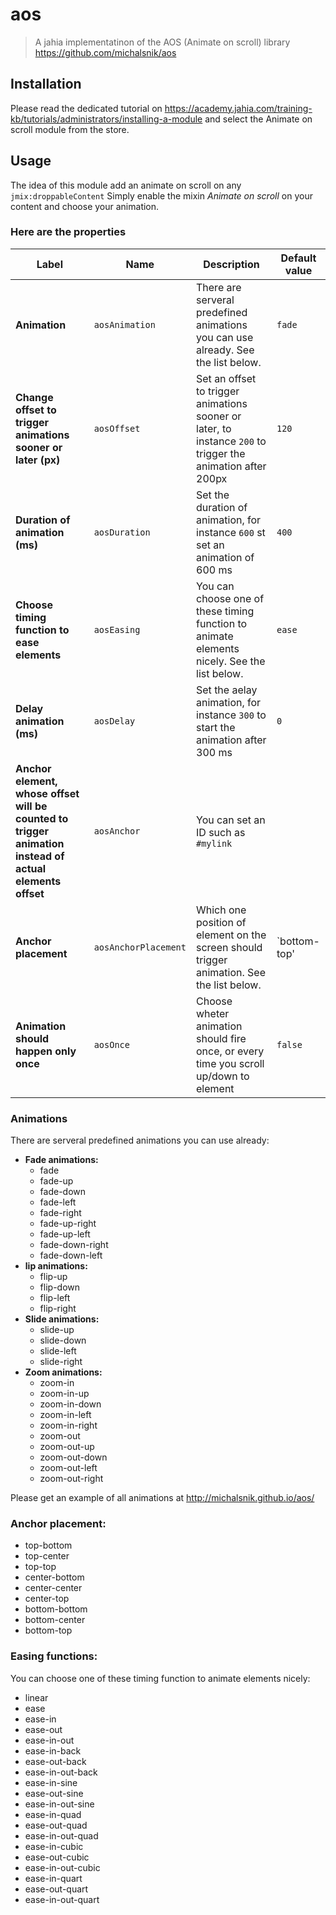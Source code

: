 # aos
> A jahia implementatinon of the AOS (Animate on scroll) library https://github.com/michalsnik/aos

## Installation

Please read the dedicated tutorial on https://academy.jahia.com/training-kb/tutorials/administrators/installing-a-module and select the Animate on scroll module from the store.

## Usage

The idea of this module add an animate on scroll on any `jmix:droppableContent`
Simply enable the mixin *Animate on scroll* on your content and choose your animation. 

### Here are the properties

| Label | Name | Description | Default value |
| --- | --- | --- | --- |
| **Animation** | `aosAnimation` | There are serveral predefined animations you can use already. See the list below. | `fade` | 
| **Change offset to trigger animations sooner or later (px)** | `aosOffset` | Set an offset to trigger animations sooner or later, to instance `200` to trigger the animation after 200px |  `120` | 
| **Duration of animation (ms)** | `aosDuration` | Set the duration of animation, for instance `600` st set an animation of 600 ms | `400` | 
| **Choose timing function to ease elements** | `aosEasing` | You can choose one of these timing function to animate elements nicely. See the list below. | `ease` | 
| **Delay animation (ms)** | `aosDelay` | Set the aelay animation, for instance `300` to start the animation after 300 ms | `0` | 
| **Anchor element, whose offset will be counted to trigger animation instead of actual elements offset** | `aosAnchor` | You can set an ID such as `#mylink` | | 
| **Anchor placement** | `aosAnchorPlacement`  | Which one position of element on the screen should trigger animation. See the list below. | `bottom-top'
| **Animation should happen only once** | `aosOnce` | Choose wheter animation should fire once, or every time you scroll up/down to element | `false` |

### Animations

There are serveral predefined animations you can use already:

- **Fade animations:**
    - fade
    - fade-up
    - fade-down
    - fade-left
    - fade-right
    - fade-up-right
    - fade-up-left
    - fade-down-right
    - fade-down-left
- **lip animations:**
    - flip-up
    - flip-down
    - flip-left
    - flip-right
- **Slide animations:**
    - slide-up
    - slide-down
    - slide-left
    - slide-right
- **Zoom animations:**
    - zoom-in
    - zoom-in-up
    - zoom-in-down
    - zoom-in-left
    - zoom-in-right
    - zoom-out
    - zoom-out-up
    - zoom-out-down
    - zoom-out-left
    - zoom-out-right

Please get an example of all animations at http://michalsnik.github.io/aos/

### Anchor placement:

- top-bottom
- top-center
- top-top
- center-bottom
- center-center
- center-top
- bottom-bottom
- bottom-center
- bottom-top


### Easing functions:

You can choose one of these timing function to animate elements nicely:

- linear
- ease
- ease-in
- ease-out
- ease-in-out
- ease-in-back
- ease-out-back
- ease-in-out-back
- ease-in-sine
- ease-out-sine
- ease-in-out-sine
- ease-in-quad
- ease-out-quad
- ease-in-out-quad
- ease-in-cubic
- ease-out-cubic
- ease-in-out-cubic
- ease-in-quart
- ease-out-quart
- ease-in-out-quart
